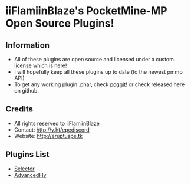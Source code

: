 # iiFlamiinBlaze's PocketMine-MP Open Source Plugins!

## Information
* All of these plugins are open source and licensed under a custom license which is here!
* I will hopefully keep all these plugins up to date (to the newest pmmp API)
* To get any working plugin .phar, check [poggit!](https://poggit.pmmp.io/ci/iiFlamiinBlaze/PocketMine-Plugins) or check released here on github.

## Credits
* All rights reserved to iiFlamiinBlaze
* Contact: http://v.ht/epediscord
* Website: http://eruptuspe.tk

## Plugins List
* [Selector](https://github.com/iiFlamiinBlaze/PocketMine-Plugins/blob/master/Selector)
* [AdvancedFly](https://github.com/iiFlamiinBlaze/PocketMine-Plugins/blob/master/AdvancedFly)
